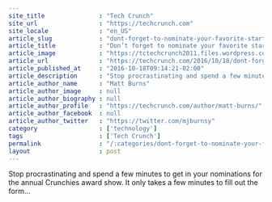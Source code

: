 ```yaml
---
site_title               : "Tech Crunch"
site_url                 : "https://techcrunch.com"
site_locale              : "en_US"
article_slug             : "dont-forget-to-nominate-your-favorite-startup-founder-or-vc-for-a-crunchie-award"
article_title            : "Don’t forget to nominate your favorite startup, founder or VC for a Crunchie award"
article_image            : "https://tctechcrunch2011.files.wordpress.com/2015/12/crunchies.png?w=764&h=400&crop=1"
article_url              : "https://techcrunch.com/2016/10/18/dont-forget-to-nominate-your-favorite-startup-founder-or-vc-for-a-crunchie-award/"
article_published_at     : "2016-10-18T09:14:21-02:00"
article_description      : "Stop procrastinating and spend a few minutes to get in your nominations for the annual Crunchies award show. It only takes a few minutes to fill out the form..."
article_author_name      : "Matt Burns"
article_author_image     : null
article_author_biography : null
article_author_profile   : "https://techcrunch.com/author/matt-burns/"
article_author_facebook  : null
article_author_twitter   : "https://twitter.com/mjburnsy"
category                 : ['technology']
tags                     : ['Tech Crunch']
permalink                : "/:categories/dont-forget-to-nominate-your-favorite-startup-founder-or-vc-for-a-crunchie-award/"
layout                   : post
---
```


Stop procrastinating and spend a few minutes to get in your nominations for the annual Crunchies award show. It only takes a few minutes to fill out the form...
